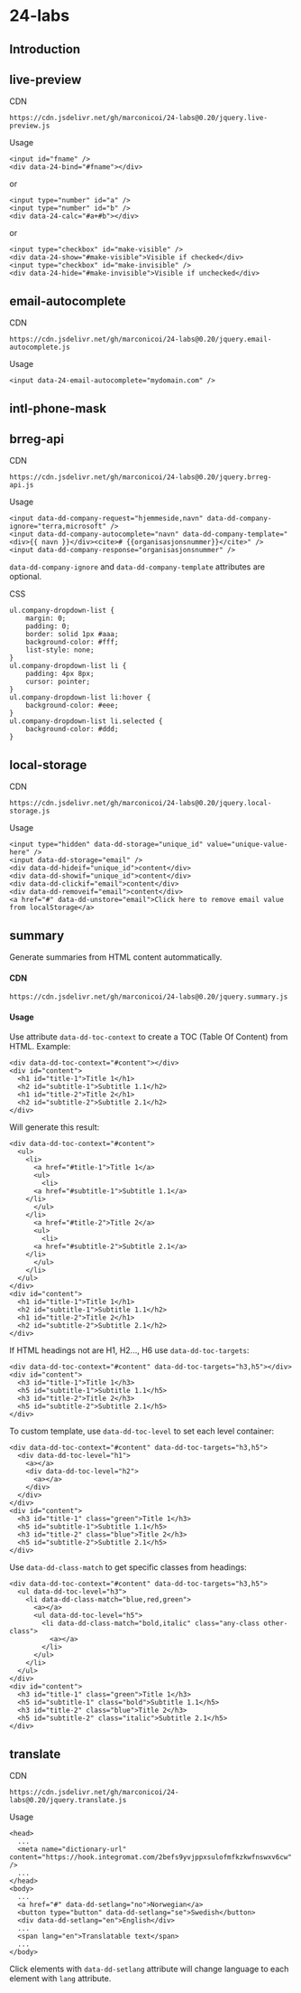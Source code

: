 # 24-labs
## Introduction

## live-preview
CDN
```
https://cdn.jsdelivr.net/gh/marconicoi/24-labs@0.20/jquery.live-preview.js
```
Usage
```
<input id="fname" />
<div data-24-bind="#fname"></div>
```
or
```
<input type="number" id="a" />
<input type="number" id="b" />
<div data-24-calc="#a+#b"></div>
```
or
```
<input type="checkbox" id="make-visible" />
<div data-24-show="#make-visible">Visible if checked</div>
<input type="checkbox" id="make-invisible" />
<div data-24-hide="#make-invisible">Visible if unchecked</div>
```

## email-autocomplete
CDN
```
https://cdn.jsdelivr.net/gh/marconicoi/24-labs@0.20/jquery.email-autocomplete.js
```
Usage
```
<input data-24-email-autocomplete="mydomain.com" />
```

## intl-phone-mask


## brreg-api
CDN
```
https://cdn.jsdelivr.net/gh/marconicoi/24-labs@0.20/jquery.brreg-api.js
```
Usage
```
<input data-dd-company-request="hjemmeside,navn" data-dd-company-ignore="terra,microsoft" />
<input data-dd-company-autocomplete="navn" data-dd-company-template="<div>{{ navn }}</div><cite># {{organisasjonsnummer}}</cite>" />
<input data-dd-company-response="organisasjonsnummer" />
```
`data-dd-company-ignore` and `data-dd-company-template` attributes are optional.

CSS
```
ul.company-dropdown-list {
	margin: 0;
	padding: 0;
	border: solid 1px #aaa;
	background-color: #fff;
	list-style: none;
}
ul.company-dropdown-list li {
	padding: 4px 8px;
	cursor: pointer;
}
ul.company-dropdown-list li:hover {
	background-color: #eee;
}
ul.company-dropdown-list li.selected {
	background-color: #ddd;
}
```

## local-storage
CDN
```
https://cdn.jsdelivr.net/gh/marconicoi/24-labs@0.20/jquery.local-storage.js
```
Usage
```
<input type="hidden" data-dd-storage="unique_id" value="unique-value-here" />
<input data-dd-storage="email" />
<div data-dd-hideif="unique_id">content</div>
<div data-dd-showif="unique_id">content</div>
<div data-dd-clickif="email">content</div>
<div data-dd-removeif="email">content</div>
<a href="#" data-dd-unstore="email">Click here to remove email value from localStorage</a>
```

## summary
Generate summaries from HTML content autommatically.
#### CDN
```
https://cdn.jsdelivr.net/gh/marconicoi/24-labs@0.20/jquery.summary.js
```
#### Usage
Use attribute `data-dd-toc-context` to create a TOC (Table Of Content) from HTML.
Example:
```
<div data-dd-toc-context="#content"></div>
<div id="content">
  <h1 id="title-1">Title 1</h1>
  <h2 id="subtitle-1">Subtitle 1.1</h2>
  <h1 id="title-2">Title 2</h1>
  <h2 id="subtitle-2">Subtitle 2.1</h2>
</div>
```
Will generate this result:
```
<div data-dd-toc-context="#content">
  <ul>
    <li>
      <a href="#title-1">Title 1</a>
      <ul>
        <li>
	  <a href="#subtitle-1">Subtitle 1.1</a>
	</li>
      </ul>
    </li>
      <a href="#title-2">Title 2</a>
      <ul>
        <li>
	  <a href="#subtitle-2">Subtitle 2.1</a>
	</li>
      </ul>
    </li>
  </ul>
</div>
<div id="content">
  <h1 id="title-1">Title 1</h1>
  <h2 id="subtitle-1">Subtitle 1.1</h2>
  <h1 id="title-2">Title 2</h1>
  <h2 id="subtitle-2">Subtitle 2.1</h2>
</div>
```
If HTML headings not are H1, H2..., H6 use `data-dd-toc-targets`:

```
<div data-dd-toc-context="#content" data-dd-toc-targets="h3,h5"></div>
<div id="content">
  <h3 id="title-1">Title 1</h3>
  <h5 id="subtitle-1">Subtitle 1.1</h5>
  <h3 id="title-2">Title 2</h3>
  <h5 id="subtitle-2">Subtitle 2.1</h5>
</div>
```
To custom template, use `data-dd-toc-level` to set each level container:

```
<div data-dd-toc-context="#content" data-dd-toc-targets="h3,h5">
  <div data-dd-toc-level="h1">
    <a></a>
    <div data-dd-toc-level="h2">
      <a></a>
    </div>
  </div>
</div>
<div id="content">
  <h3 id="title-1" class="green">Title 1</h3>
  <h5 id="subtitle-1">Subtitle 1.1</h5>
  <h3 id="title-2" class="blue">Title 2</h3>
  <h5 id="subtitle-2">Subtitle 2.1</h5>
</div>
```
Use `data-dd-class-match` to get specific classes from headings:
```
<div data-dd-toc-context="#content" data-dd-toc-targets="h3,h5">
  <ul data-dd-toc-level="h3">
    <li data-dd-class-match="blue,red,green">
      <a></a>
      <ul data-dd-toc-level="h5">
        <li data-dd-class-match="bold,italic" class="any-class other-class">
          <a></a>
        </li>
      </ul>
    </li>
  </ul>
</div>
<div id="content">
  <h3 id="title-1" class="green">Title 1</h3>
  <h5 id="subtitle-1" class="bold">Subtitle 1.1</h5>
  <h3 id="title-2" class="blue">Title 2</h3>
  <h5 id="subtitle-2" class="italic">Subtitle 2.1</h5>
</div>
```

## translate
CDN
```
https://cdn.jsdelivr.net/gh/marconicoi/24-labs@0.20/jquery.translate.js
```
Usage
```
<head>
  ...
  <meta name="dictionary-url" content="https://hook.integromat.com/2befs9yvjppxsulofmfkzkwfnswxv6cw" />
  ...
</head>
<body>
  ...
  <a href="#" data-dd-setlang="no">Norwegian</a>
  <button type="button" data-dd-setlang="se">Swedish</button>
  <div data-dd-setlang="en">English</div>
  ...
  <span lang="en">Translatable text</span>
  ...
</body>

```
Click elements with `data-dd-setlang` attribute will change language to each element with `lang` attribute.
